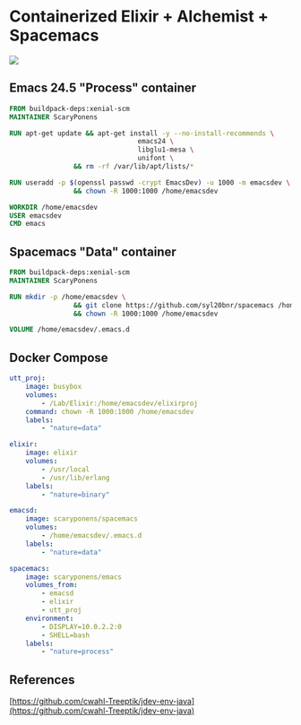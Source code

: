 Containerized Elixir + Alchemist + Spacemacs
==
![](https://dl.dropboxusercontent.com/u/46951970/emacs-docker.png)


Emacs 24.5 "Process" container
--
```dockerfile
FROM buildpack-deps:xenial-scm
MAINTAINER ScaryPonens

RUN apt-get update && apt-get install -y --no-install-recommends \
                                emacs24 \
                                libglu1-mesa \
                                unifont \
                && rm -rf /var/lib/apt/lists/*

RUN useradd -p $(openssl passwd -crypt EmacsDev) -u 1000 -m emacsdev \
                && chown -R 1000:1000 /home/emacsdev

WORKDIR /home/emacsdev
USER emacsdev
CMD emacs
```

Spacemacs "Data" container
--
```dockerfile
FROM buildpack-deps:xenial-scm
MAINTAINER ScaryPonens

RUN mkdir -p /home/emacsdev \
                && git clone https://github.com/syl20bnr/spacemacs /home/emacsdev/.emacs.d \
                && chown -R 1000:1000 /home/emacsdev

VOLUME /home/emacsdev/.emacs.d
```

Docker Compose
--
```yaml
utt_proj:
    image: busybox
    volumes:
        - /Lab/Elixir:/home/emacsdev/elixirproj
    command: chown -R 1000:1000 /home/emacsdev
    labels:
        - "nature=data"

elixir:
    image: elixir
    volumes:
        - /usr/local
        - /usr/lib/erlang
    labels:
        - "nature=binary"

emacsd:
    image: scaryponens/spacemacs
    volumes:
        - /home/emacsdev/.emacs.d
    labels:
        - "nature=data"

spacemacs:
    image: scaryponens/emacs
    volumes_from:
        - emacsd
        - elixir
        - utt_proj
    environment:
        - DISPLAY=10.0.2.2:0
        - SHELL=bash
    labels:
        - "nature=process"
```

References
--
[https://github.com/cwahl-Treeptik/jdev-env-java](https://github.com/cwahl-Treeptik/jdev-env-java)
